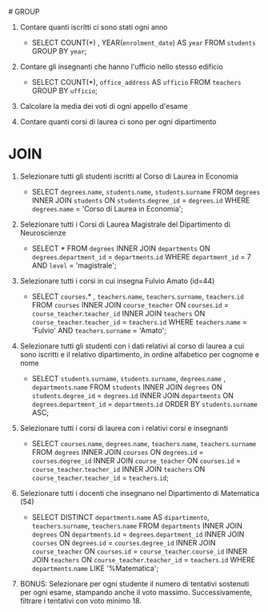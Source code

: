 # GROUP

1. Contare quanti iscritti ci sono stati ogni anno

   - SELECT COUNT(\*) , YEAR(`enrolment_date`) AS `year` FROM `students` GROUP BY `year`;

2. Contare gli insegnanti che hanno l'ufficio nello stesso edificio

   - SELECT COUNT(\*), `office_address` AS `ufficio` FROM `teachers` GROUP BY `ufficio`;

3. Calcolare la media dei voti di ogni appello d'esame

4. Contare quanti corsi di laurea ci sono per ogni dipartimento

# JOIN

1. Selezionare tutti gli studenti iscritti al Corso di Laurea in Economia

   - SELECT `degrees`.`name`, `students`.`name`, `students`.`surname` FROM `degrees` INNER JOIN `students` ON `students`.`degree_id` = `degrees`.`id` WHERE `degrees`.`name` = 'Corso di Laurea in Economia';

2. Selezionare tutti i Corsi di Laurea Magistrale del Dipartimento di Neuroscienze

   - SELECT \* FROM `degrees` INNER JOIN `departments` ON `degrees`.`department_id` = `departments`.`id` WHERE `department_id` = 7 AND `level` = 'magistrale';

3. Selezionare tutti i corsi in cui insegna Fulvio Amato (id=44)

   - SELECT `courses`.\* , `teachers`.`name`, `teachers`.`surname`, `teachers`.`id` FROM `courses` INNER JOIN `course_teacher` ON `courses`.`id` = `course_teacher`.`teacher_id` INNER JOIN `teachers` ON `course_teacher`.`teacher_id` = `teachers`.`id` WHERE `teachers`.`name` = 'Fulvio' AND `teachers`.`surname` = 'Amato';

4. Selezionare tutti gli studenti con i dati relativi al corso di laurea a cui sono iscritti e il relativo dipartimento, in ordine alfabetico per cognome e nome

   - SELECT `students`.`surname`, `students`.`surname`, `degrees`.`name` , `departments`.`name` FROM `students` INNER JOIN `degrees` ON `students`.`degree_id` = `degrees`.`id` INNER JOIN `departments` ON `degrees`.`department_id` = `departments`.`id` ORDER BY `students`.`surname` ASC;

5. Selezionare tutti i corsi di laurea con i relativi corsi e insegnanti

   - SELECT `courses`.`name`, `degrees`.`name`, `teachers`.`name`, `teachers`.`surname` FROM `degrees` INNER JOIN `courses` ON `degrees`.`id` = `courses`.`degree_id` INNER JOIN `course_teacher` ON `courses`.`id` = `course_teacher`.`teacher_id` INNER JOIN `teachers` ON `course_teacher`.`teacher_id` = `teachers`.`id`;

6. Selezionare tutti i docenti che insegnano nel Dipartimento di Matematica (54)

   - SELECT DISTINCT `departments`.`name` AS `dipartimento`, `teachers`.`surname`, `teachers`.`name` FROM `departments` INNER JOIN `degrees` ON `departments`.`id` = `degrees`.`department_id` INNER JOIN `courses` ON `degrees`.`id` = `courses`.`degree_id` INNER JOIN `course_teacher` ON `courses`.`id` = `course_teacher`.`course_id` INNER JOIN `teachers` ON `course_teacher`.`teacher_id` = `teachers`.`id` WHERE `departments`.`name` LIKE '%Matematica';

7. BONUS: Selezionare per ogni studente il numero di tentativi sostenuti per ogni esame, stampando anche il voto massimo. Successivamente, filtrare i tentativi con voto minimo 18.
